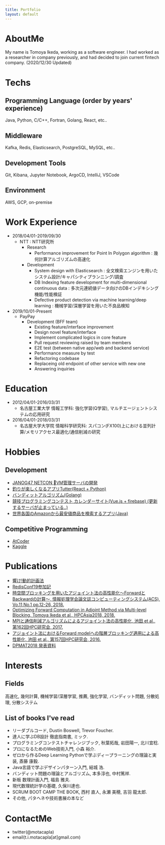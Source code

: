 ```yaml
---
title: Portfolio
layout: default
---
```


# AboutMe
My name is Tomoya Ikeda, working as a software engineer.
I had worked as a researcher in company previously, and had decided to join current fintech company.
(2020/12/30 Updated)

# Techs
## Programming Language (order by years' experience)
Java, Python, C/C++, Fortran, Golang, React, etc..

## Middleware
Kafka, Redis, Elasticsearch, PostgreSQL, MySQL, etc..

## Development Tools
Git, Kibana, Jupyter Notebook, ArgoCD, IntelliJ, VSCode

## Environment
AWS, GCP, on-premise

# Work Experience
- 2018/04/01-2019/09/30
  - NTT : NTT研究所
    - Research
      - Performance improvement for Point In Polygon algorithm : 幾何計算アルゴリズムの高速化
    - Development
      - System design with Elasticsearch : 全文検索エンジンを用いたシステム設計/キャパシティプランニング/調査
      - DB Indexing feature development for multi-dimensional continuous data : 多次元連続値データ向けのDBインデキシング機能/性能検証
      - Defective product detection via machine learning/deep learning : 機械学習/深層学習を用いた不良品検知
- 2019/10/01-Present
  - PayPay 
    - Development (BFF team)
      - Existing feature/interface improvement
      - Design novel feature/interface
      - Implement complicated logics in core feature
      - Pull request reviewing raised by team members
      - E2E test (between native app/web and backend service)
      - Performance measure by test
      - Refactoring codebase
      - Replaceing old endpoint of other service with new one
      - Answering inquiries

# Education
- 2012/04/01-2016/03/31
  - 名古屋工業大学 情報工学科: 強化学習(Q学習), マルチエージェントシステムの応用研究
- 2016/04/01-2018/03/31
  - 名古屋大学大学院 情報科学研究科: スパコン(FX100)上における並列計算/メモリアクセス最適化/通信削減の研究

# Hobbies
## Development
- [JANOG47 NETCON VM管理サーバの開発](https://www.janog.gr.jp/meeting/janog47/netcon-app/)
- [釣りが楽しくなるアプリTutter(React + Python)](http://tutter.org/)
- [バンディットアルゴリズム(Golang)](https://github.com/motacapla/Multi-armed-Bandit-Algorithms)
- [競技プログラミングコンテスト カレンダーサイト(Vue.js + firebase) (更新するサーバが止まっている..)](https://bit.ly/2I58ioQ)
- [世界各国のAmazonから最安値商品を検索するアプリ(Java)](https://qiita.com/motacapla/items/f02233f0feea7cad9244)

## Competitive Programming
- [AtCoder](https://atcoder.jp/users/motacapla?lang=ja)
- [Kaggle](https://www.kaggle.com/tikedameu)

# Publications
- [響け!動的計画法](https://speakerdeck.com/motacapla/xiang-ke-dong-de-ji-hua-fa-dp-ru-men-ge-ren-de-matome)
- [RedisConf19参加記](https://medium.com/nttlabs/redisconf19-58eec0b1f6d2)
- [時空間ブロッキングを用いたアジョイント法の高性能化～ForwardとBackwardの計算～, 情報処理学会論文誌コンピューティングシステム(ACS), Vo.11 No.1 pp.12-26, 2018.](https://ipsj.ixsq.nii.ac.jp/ej/index.php?active_action=repository_view_main_item_detail&page_id=13&block_id=8&item_id=186724&item_no=1)
- [Optimizing Forward Computation in Adjoint Method via Multi-level Blocking, Tomoya Ikeda et al., HPCAsia2018, 2018.](https://www.researchgate.net/publication/322463601_Optimizing_Forward_Computation_in_Adjoint_Method_via_Multi-level_Blocking)
- [MPIと通信削減アルゴリズムによるアジョイント法の高性能化, 池田 et al., 第162回HPC研究会, 2017.](https://ipsj.ixsq.nii.ac.jp/ej/index.php?active_action=repository_view_main_item_detail&page_id=13&block_id=8&item_id=184896&item_no=1)
- [アジョイント法におけるForward modelへの階層ブロッキング適用による高性能化, 池田 et al., 第157回HPC研究会, 2016.](https://ipsj.ixsq.nii.ac.jp/ej/index.php?active_action=repository_action_common_download&block_id=8&page_id=13&item_id=176384&item_no=1&attribute_id=1&file_no=1)
- [DPMAT2018 発表資料](http://www.abc-lib.org/Workshop/DPMAT2017-ikeda.pdf)

# Interests
## Fields
高速化, 幾何計算, 機械学習/深層学習, 推薦, 強化学習, バンディット問題, 分散処理, 分散システム

## List of books I've read
 - リーダブルコード, Dustin Boswell, Trevor Foucher.
 - 達人に学ぶDB設計 徹底指南書, ミック.
 - プログラミングコンテストチャレンジブック, 秋葉拓哉, 岩田陽一, 北川宜稔.
 - プロになるためのWeb技術入門, 小森 裕介.
 - ゼロから作るDeep Learning Pythonで学ぶディープラーニングの理論と実装, 斎藤 康毅.
 - Java言語で学ぶデザインパターン入門, 結城 浩.
 - バンディット問題の理論とアルゴリズム, 本多淳也, 中村篤祥.
 - 新板 数理計画入門, 福島 雅夫.
 - 現代数理統計学の基礎, 久保川達也.
 - SCRUM BOOT CAMP THE BOOK, 西村 直人, 永瀬 美穂, 吉羽 龍太郎.
 - その他, パタヘネや技術書展の本など

# ContactMe
- twitter(@motacapla)
- email(t.i.motacapla[at]gmail.com)
